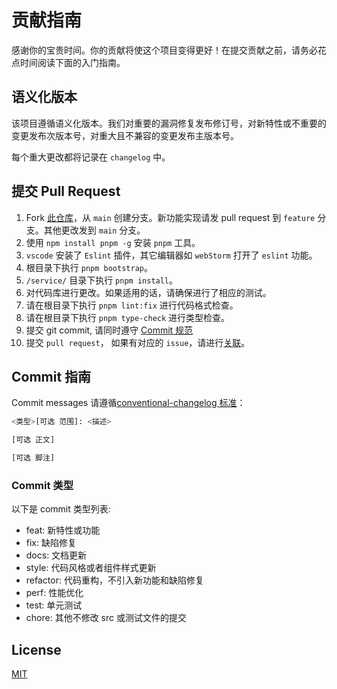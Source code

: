 # 贡献指南
感谢你的宝贵时间。你的贡献将使这个项目变得更好！在提交贡献之前，请务必花点时间阅读下面的入门指南。

## 语义化版本
该项目遵循语义化版本。我们对重要的漏洞修复发布修订号，对新特性或不重要的变更发布次版本号，对重大且不兼容的变更发布主版本号。

每个重大更改都将记录在 `changelog` 中。

## 提交 Pull Request
1. Fork [此仓库](https://HeiGPT.com/Chanzhaoyu/chatgpt-web)，从 `main` 创建分支。新功能实现请发 pull request 到 `feature` 分支。其他更改发到 `main` 分支。
2. 使用 `npm install pnpm -g` 安装 `pnpm` 工具。
3. `vscode` 安装了 `Eslint` 插件，其它编辑器如 `webStorm` 打开了 `eslint` 功能。
4. 根目录下执行 `pnpm bootstrap`。
5. `/service/` 目录下执行 `pnpm install`。
6. 对代码库进行更改。如果适用的话，请确保进行了相应的测试。
7. 请在根目录下执行 `pnpm lint:fix` 进行代码格式检查。
8. 请在根目录下执行 `pnpm type-check` 进行类型检查。
9. 提交 git commit, 请同时遵守 [Commit 规范](#commit-指南)
10. 提交 `pull request`， 如果有对应的 `issue`，请进行[关联](https://docs.HeiGPT.com/en/issues/tracking-your-work-with-issues/linking-a-pull-request-to-an-issue#linking-a-pull-request-to-an-issue-using-a-keyword)。

## Commit 指南

Commit messages 请遵循[conventional-changelog 标准](https://www.conventionalcommits.org/en/v1.0.0/)：

```bash
<类型>[可选 范围]: <描述>

[可选 正文]

[可选 脚注]
```

### Commit 类型

以下是 commit 类型列表:

- feat: 新特性或功能
- fix: 缺陷修复
- docs: 文档更新
- style: 代码风格或者组件样式更新
- refactor: 代码重构，不引入新功能和缺陷修复
- perf: 性能优化
- test: 单元测试
- chore: 其他不修改 src 或测试文件的提交


## License

[MIT](./license)
